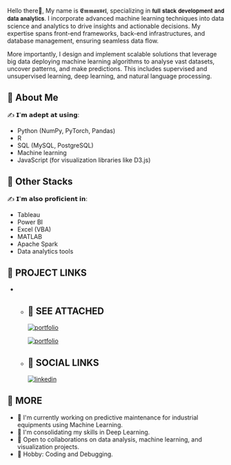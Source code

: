 Hello there👋, My name is 𝕰𝖒𝖒𝖆𝖓𝖚𝖊𝖑, specializing in 𝗳𝘂𝗹𝗹 𝘀𝘁𝗮𝗰𝗸 𝗱𝗲𝘃𝗲𝗹𝗼𝗽𝗺𝗲𝗻𝘁 𝗮𝗻𝗱 𝗱𝗮𝘁𝗮 𝗮𝗻𝗮𝗹𝘆𝘁𝗶𝗰𝘀. I incorporate advanced machine learning techniques into data science and analytics to drive insights and actionable decisions. My expertise spans front-end frameworks, back-end infrastructures, and database management, ensuring seamless data flow. 

More importantly, I design and implement scalable solutions that leverage big data deploying machine learning algorithms to analyse vast datasets, uncover patterns, and make predictions. This includes supervised and unsupervised learning, deep learning, and natural language processing.

## 🚀 About Me
✍️ 𝗜'𝗺 𝗮𝗱𝗲𝗽𝘁 𝗮𝘁 𝘂𝘀𝗶𝗻𝗴:
   * Python (NumPy, PyTorch, Pandas)
   * R
   * SQL (MySQL, PostgreSQL)
   * Machine learning
   * JavaScript (for visualization libraries like D3.js)

## 🚀 Other Stacks
✍️ 𝗜'𝗺 𝗮𝗹𝘀𝗼 𝗽𝗿𝗼𝗳𝗶𝗰𝗶𝗲𝗻𝘁 𝗶𝗻:
   * Tableau
   * Power BI
   * Excel (VBA)
   * MATLAB
   * Apache Spark
   * Data analytics tools

## 🚀 PROJECT LINKS
*   - ## 🔗 SEE ATTACHED
      [![portfolio](https://img.shields.io/badge/CorrosionAnalysis-000?style=for-the-badge&logo=ko-fi&logoColor=white)](https://github.com/EmmaAnalyst/CorrosionAnalysis.git)

      [![portfolio](https://img.shields.io/badge/BeachGroupAnalysis-000?style=for-the-badge&logo=ko-fi&logoColor=white)](https://github.com/EmmaAnalyst/BeachGroupAnalysis.git)
   
    - ## 🔗 SOCIAL LINKS
      [![linkedin](https://img.shields.io/badge/linkedin-0A66C2?style=for-the-badge&logo=linkedin&logoColor=white)](https://www.linkedin.com/login/)

## 🚀 MORE
   * 🔭 I'm currently working on predictive maintenance for industrial equipments using Machine Learning.
   * 🌱 I'm consolidating my skills in Deep Learning.
   * 👯 Open to collaborations on data analysis, machine learning, and visualization projects.
   * 🎉 Hobby: Coding and Debugging.
